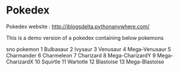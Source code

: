 # Pokedex
 Pokedex
website : http://iblogsdelta.pythonanywhere.com/

This is a demo version of a pokedex containing below pokemons

sno	pokemon
1	Bulbasaur
2	Ivysaur
3	Venusaur
4	Mega-Venusaur
5	Charmander
6	Charmeleon
7	Charizard
8	Mega-CharizardY
9	Mega-CharizardX
10	Squirtle
11	Wartotle
12	Blastoise
13	Mega-Blastoise
